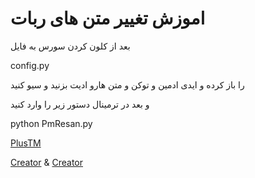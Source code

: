 
# اموزش تغییر متن های ربات


بعد از کلون کردن سورس به فايل 

config.py

را باز کرده و ایدی ادمین و توکن و متن هارو ادیت بزنید و سیو کنید

و بعد در ترمینال دستور زیر را وارد کنید

python PmResan.py

[PlusTM](https://telegram.me/PlusTM)

[Creator](https://telegram.me/Civey2) & [Creator](https://telegram.me/Civey)

